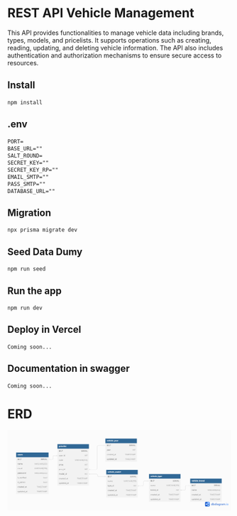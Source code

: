 # REST API Vehicle Management

This API provides functionalities to manage vehicle data including brands, types, models, and pricelists. It supports operations such as creating, reading, updating, and deleting vehicle information. The API also includes authentication and authorization mechanisms to ensure secure access to resources.

## Install

```
npm install
```

## .env

```
PORT=
BASE_URL=""
SALT_ROUND=
SECRET_KEY=""
SECRET_KEY_RP=""
EMAIL_SMTP=""
PASS_SMTP=""
DATABASE_URL=""
```

## Migration

```
npx prisma migrate dev
```

## Seed Data Dumy

```
npm run seed
```

## Run the app

```
npm run dev
```

## Deploy in Vercel

    Coming soon...

## Documentation in swagger

    Coming soon...

# ERD

![Tux, the Linux](/ERD.png)